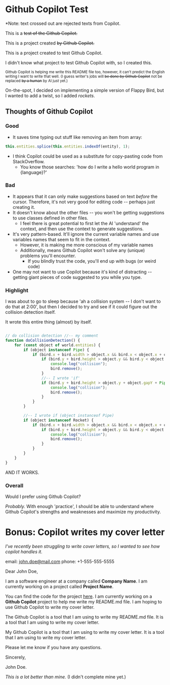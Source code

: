 # Github Copilot Test

\*Note: text crossed out are rejected texts from Copilot.

This is a ~~test of the Github Copilot.~~

This is a project created ~~by Github Copilot.~~

This is a project created to test Github Copilot.

I didn't know what project to test Github Copilot with, so I created this.

<small>Github Copilot is helping me write this README file too, however, it can't predict the English writing I want to write that well. (I guess writer's jobs will ~~be done by Github Copilot~~ not be replaced ~~by a human~~ by AI just yet.)</small>

On-the-spot, I decided on implementing a simple version of Flappy Bird, but I wanted to add a twist, so I added *rockets*.

## Thoughts of Github Copilot

### Good

- It saves time typing out stuff like removing an item from array:
```js
this.entities.splice(this.entities.indexOf(entity), 1);
```
- I think Copilot could be used as a substitute for copy-pasting code from StackOverflow.
    - You know those searches: 'how do I write a hello world program in {language}?'

### Bad

- It appears that it can only make suggestions based on text *before* the cursor. Therefore, it's not very good for editing code -- perhaps just creating it.
- It doesn't know about the other files -- you won't be getting suggestions to use classes defined in other files.
    - I feel there is great potential to first let the AI 'understand' the context, and then use the context to generate suggestions.
- It's very pattern-based. It'll ignore the current variable names and use variables names that seem to fit in the context.
    - However, it is making me more conscious of my variable names
    - Additionally, means Github Copilot won't solve any (unique) problems you'll encounter.
        - If you blindly trust the code, you'll end up with bugs (or weird code)
- One may not want to use Copilot because it's kind of distracting -- getting giant pieces of code suggested to you while you type.

### Highlight

I was about to go to sleep because 'ah a collision system -- I don't want to do that at 2:00', but then I decided to try and see if it could figure out the collision detection itself.

It wrote this entire thing (almost) by itself.

```js

// do collision detection //-- my comment
function doCollisionDetection() {
    for (const object of world.entities) {
        if (object instanceof Pipe) {
            if (bird.x + bird.width > object.x && bird.x < object.x + object.width) {
                if (bird.y + bird.height > object.y && bird.y < object.y + object.gapY) {
                    console.log("collision");
                    bird.remove();
                }
                //-- I wrote 'if'
                if (bird.y + bird.height > object.y + object.gapY + Pipe.gap && bird.y < object.y + object.gapY + Pipe.gap + object.height) {
                    console.log("collision");
                    bird.remove();
                }
            }
        }

        //-- I wrote if (object instanceof Pipe)
        if (object instanceof Rocket) {
            if (bird.x + bird.width > object.x && bird.x < object.x + object.width) {
                if (bird.y + bird.height > object.y && bird.y < object.y + object.height) {
                    console.log("collision");
                    bird.remove();
                }
            }
        }
    }
}
```

AND IT WORKS.

### Overall

Would I prefer using Github Copilot?

*Probably.* With enough 'practice', I should be able to understand where Github Copilot's strengths and weaknesses and maximize my productivity.

# Bonus: Copilot writes my cover letter

_I've recently been struggling to write cover letters, so I wanted to see how copilot handles it._

email: john.doe@mail.com
phone: +1-555-555-5555

Dear John Doe,

I am a software engineer at a company called **Company Name**. I am currently working on a project called **Project Name**.

You can find the code for the project [here](#). I am currently working on a **Github Copilot** project to help me write my README.md file. I am hoping to use Github Copilot to write my cover letter.

The Github Copilot is a tool that I am using to write my README.md file. It is a tool that I am using to write my cover letter.

My Github Copilot is a tool that I am using to write my cover letter. It is a tool that I am using to write my cover letter.

Please let me know if you have any questions.

Sincerely,

John Doe.

_This is a lot better than mine._ (I didn't complete mine yet.)
